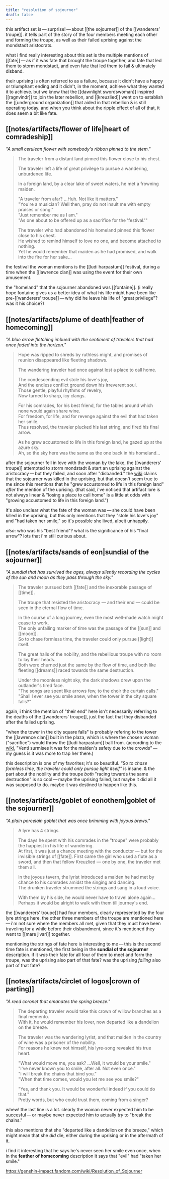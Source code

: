 ```yaml
---
title: "resolution of sojourner"
draft: false
---
```


this artifact set is — surprise! — about [[the sojourner]] of the [[wanderers’ troupe]]. it tells part of the story of the four members meeting each other and forming the troupe, as well as their failed uprising against the mondstadt aristocrats. 

what i find really interesting about this set is the multiple mentions of [[fate]] — as if it was fate that brought the troupe together, and fate that led them to storm mondstadt, and even fate that led them to fail & ultimately disband. 

their uprising is often referred to as a failure, because it didn't have a happy or triumphant ending and it didn't, in the moment, achieve what they wanted it to achieve. but we know that the [[dawnlight swordswoman]] inspired [[ragnvindr]] to join the later rebellion, and [[kreuzlied]] went on to establish the [[underground organization]] that aided in that rebellion & is still operating today. and when you think about the ripple effect of all of that, it does seem a bit like fate.

## [[notes/artifacts/flower of life|heart of comradeship]]
*"A small cerulean flower with somebody's ribbon pinned to the stem."*
> The traveler from a distant land pinned this flower close to his chest.
> 
> The traveler left a life of great privilege to pursue a wandering, unburdened life. 
> 
> In a foreign land, by a clear lake of sweet waters, he met a frowning maiden.
> 
> "A traveler from afar? ...Huh. Not like it matters."  
> "You're a musician? Well then, pray do not insult me with empty praises or song."  
> "Just remember me as I am."  
> "As one about to be offered up as a sacrifice for the 'festival.'"
> 
> The traveler who had abandoned his homeland pinned this flower close to his chest.  
> He wished to remind himself to love no one, and become attached to nothing.  
> Yet he would remember that maiden as he had promised, and walk into the fire for her sake...

the festival the woman mentions is the [[ludi harpastum]] festival, during a time when the [[lawrence clan]] was using the event for their own amusement.

the "homeland" that the sojourner abandoned was [[fontaine]]. (i really hope fontaine gives us a better idea of what his life might have been like pre-[[wanderers’ troupe]] — why did he leave his life of "great privilege"? was it his choice?)

## [[notes/artifacts/plume of death|feather of homecoming]]
*"A blue arrow fletching imbued with the sentiment of travelers that had once faded into the horizon."*
> Hope was ripped to shreds by ruthless might, and promises of reunion disappeared like fleeting shadows. 
> 
> The wandering traveler had once against lost a place to call home.
> 
> The condescending evil stole his love's joy,  
> And the endless conflict ground down his irreverent soul.  
> Those gentle, playful rhythms of revelry,  
> Now turned to sharp, icy clangs.
> 
> For his comrades, for his best friend, for the tables around which none would again share wine.  
> For freedom, for life, and for revenge against the evil that had taken her smile.  
> Thus resolved, the traveler plucked his last string, and fired his final arrow.
> 
> As he grew accustomed to life in this foreign land, he gazed up at the azure sky.  
> Ah, so the sky here was the same as the one back in his homeland...

after the sojourner fell in love with the woman by the lake, the [[wanderers’ troupe]] attempted to storm mondstadt & start an uprising against the aristocracy — but they failed, and soon after "disbanded." the [wiki](https://genshin-impact.fandom.com/wiki/Wanderer%27s_Troupe_(Faction)) claims that the sojourner was killed in the uprising, but that doesn't seem true to me since this mentions that he "grew accustomed to life in this foreign land" *after* the mention of the uprising. (that said, i've noticed that artifact lore is not always linear & "losing a place to call home" is a little at odds with "growing accustomed to life in this foreign land.")  

it's also unclear what the fate of the woman was — she could have been killed in the uprising, but this only mentions that they "stole his love's joy" and "had taken her smile," so it's possible she lived, albeit unhappily. 

*also*: who was his "best friend"? what is the significance of his "final arrow"? lots that i'm still curious about.

## [[notes/artifacts/sands of eon|sundial of the sojourner]]
*"A sundial that has survived the ages, always silently recording the cycles of the sun and moon as they pass through the sky."*
> The traveler pursued both [[fate]] and the inexorable passage of [[time]].  
> 
> The troupe that resisted the aristocracy — and their end — could be seen in the eternal flow of time.
> 
> In the course of a long journey, even the most well-made watch might cease to work.  
> The only unfailing marker of time was the passage of the [[sun]] and [[moon]].  
> So to chase formless time, the traveler could only pursue [[light]] itself.
> 
> The great halls of the nobility, and the rebellious troupe with no room to lay their heads.  
> Both were churned just the same by the flow of time, and both like fleeting [[dreams]] raced towards the same destruction.
> 
> Under the moonless night sky, the dark shadows drew upon the outlander's tired face.  
> "The songs are spent like arrows few, to the choir the curtain calls."  
> "Shall I ever see you smile anew, when the tower in the city square falls?"

again, i think the mention of "their end" here isn't necessarily referring to the deaths of the [[wanderers’ troupe]], just the fact that they disbanded after the failed uprising. 

"when the tower in the city square falls" is probably refering to the tower the [[lawrence clan]] built in the plaza, which is where the chosen woman ("sacrifice") would throw the [[ludi harpastum]] ball from. (according to the [wiki](https://genshin-impact.fandom.com/wiki/Ludi_Harpastum?so=search), "Venti surmises it was for the maiden's safety due to the crowds" — my guess is it was more to trap her there.) 

this description is one of my favorites; it's so beautiful. *"So to chase formless time, the traveler could only pursue light itself"* is insane. & the part about the nobility and the troupe *both* "racing towards the same destruction" is so cool — maybe the uprising failed, but maybe it did all it was supposed to do. maybe it was destined to happen like this. 

## [[notes/artifacts/goblet of eonothem|goblet of the sojourner]]
*"A plain porcelain goblet that was once brimming with joyous brews."*
> A lyre has 4 strings.  
> 
> The days he spent with his comrades in the "troupe" were probably the happiest in his life of wandering.  
> At first, it was just a chance meeting with the conductor — but for the invisible strings of [[fate]]. 
> First came the girl who used a flute as a sword, and then that fellow Kreuzlied — one by one, the traveler met them all.
> 
> In the joyous tavern, the lyrist introduced a maiden he had met by chance to his comrades amidst the singing and dancing.  
> The drunken traveler strummed the strings and sang in a loud voice.
> 
> With them by his side, he would never have to travel alone again...  
> Perhaps it would be alright to walk with them till journey's end.

the [[wanderers’ troupe]] had four members, clearly represented by the four lyre strings here. the other three members of the troupe are mentioned here — i'm not sure where the members all met, given that they must have been traveling for a while before their disbandment, since it's mentioned they went to [[mare jivari]] together. 

mentioning the strings of fate here is interesting to me — this is the second time fate is mentioned, the first being in the **sundial of the sojourner** description. if it *was* their fate for all four of them to meet and form the troupe, was the uprising also part of that fate? was the uprising *failing* also part of that fate? 

## [[notes/artifacts/circlet of logos|crown of parting]]
*"A reed coronet that emanates the spring breeze."*
> The departing traveler would take this crown of willow branches as a final memento.  
> With it, he would remember his lover, now departed like a dandelion on the breeze.
> 
> The traveler was the wandering lyrist, and that maiden in the country of wine was a prisoner of the nobility.  
> For reasons he knew not himself, his lyre-song revealed his true heart.
> 
> "What would move me, you ask? ...Well, it would be your smile."  
> "I've never known you to smile, after all. Not even once."  
> "I will break the chains that bind you."  
> "When that time comes, would you let me see you smile?"
> 
> "Yes, and thank you. It would be wonderful indeed if you could do that."  
> Pretty words, but who could trust them, coming from a singer?

whew! the last line is a lot. clearly the woman never expected him to be succesful — or maybe never expected him to actually *try* to "break the chains." 

this also mentions that she "departed like a dandelion on the breeze," which might mean that she *did* die, either during the uprising or in the aftermath of it. 

i find it interesting that he says he's never seen her smile even once, when in the **feather of homecoming** description it says that "evil" had "taken her smile." 

https://genshin-impact.fandom.com/wiki/Resolution_of_Sojourner